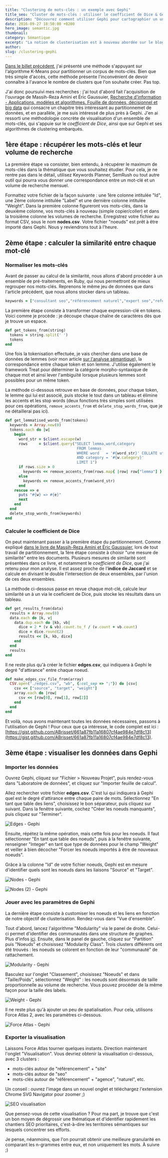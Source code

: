 ```yaml
---
title: "Clustering de mots-clés : un exemple avec Gephi"
title_seo: "Cluster de mots-clés : utiliser le coefficient de Dice & Gephi"
description: "Découvrez comment utiliser Gephi pour cartographier un univers sémantique. Quelques lignes de code, un peu de tuning dans le logiciel et le tour est joué !"
date: 2016-09-27 18:50:00 +0200
hero_image: semantic.jpg
thumbnail:
category: Sémantique
excerpt: "La notion de clusterisation est à nouveau abordée sur le blog, mais sous un autre angle. J'ai en effet décidé d'explorer les fonctionnalités de Gephi pour générer la cartographie d'un univers sémantique. L'objectif est de visualiser à la fois l'intérêt d'un mot-clé (volume de recherche) et la façon dont il est connecté aux autres mots-clés (similarité sémantique)"
author:
slug: /clustering-gephi
---
```


[Dans le billet précédent](http://www.antoine-brisset.com/blog/clustering-ruby-k-means/), j'ai présenté une méthode s'appuyant sur l'algorithme K-Means pour partitionner un corpus de mots-clés. Bien que très simple d'accès, cette méthode présente l'inconvénient de devoir connaître à l'avance le nombre de clusters que l'on souhaite créer. Pas top.

J'ai donc poursuivi mes recherches : j'ai tout d'abord fait l'acquisition de l'ouvrage de Massih-Reza Amini et Éric Gaussuier, [Recherche d'information - Applications, modèles et algorithmes. Fouille de données, décisionnel et big data](https://www.amazon.fr/Recherche-dinformation-Applications-algorithmes-d%C3%A9cisionnel/dp/2212135327/?tag=antoine-brisset-21) qui consacre un chapitre très intéressant au partitionnemet de données, et en parallèle, je me suis intéressé de plus près à Gephi.
J'en ai ressorti une méthodologie concrète de visualisation d'un ensemble de mots-clés, qui s'appuie sur le *coefficient de Dice*, ainsi que sur Gephi et ses algorithmes de clustering embarqués.


## 1ère étape : récupérer les mots-clés et leur volume de recherche

La première étape va consister, bien entendu, à récupérer le maximum de mots-clés dans la thématique que vous souhaitez étudier. Pour cela, je ne rentre pas dans le détail, utilisez Keywords Planner, SemRush ou tout autre outil qui pourra vous donner une correspondance entre un mot-clé et un volume de recherche mensuel.

Formattez votre fichier de la façon suivante : une 1ère colonne intitulée "Id", une 2ème colonne intitulée "Label" et une dernière colonne intitulée "Weight".
Dans la première colonne figureront vos mots-clés, dans la deuxième colonne, vos mots-clés à nouveau (simple copier/coller) et dans la troisième colonne les volumes de recherche.
Enregistrez votre fichier au format CSV, sous le nom **nodes.csv**. Votre fichier "noeuds" est prêt à être importé dans Gephi. Nous y reviendrons tout à l'heure.


## 2ème étape : calculer la similarité entre chaque mot-clé
### Normaliser les mots-clés

Avant de passer au calcul de la similarité, nous allons d'abord procéder à un ensemble de pré-traitements, en Ruby, qui nous permettront de mieux regrouper nos mots-clés.
Reprenons le même jeu de données que dans l'article précédent, que nous allons stocker dans un tableau.

``` ruby
keywords = ["consultant seo","référencement naturel","expert seo","referencement naturel","consultant referencement","consultant référencement","agence de référencement","agence seo","consultant en référencement","expert referencement","agence référencement","consultant référencement naturel","agence referencement","consultant en referencement","agence de referencement","référencement seo","experts referencement","référenceur freelance","consultant référencement internet","expert référencement","consultant referencement naturel","consultant en référencement naturel","conseil seo","referenceur freelance","spécialiste référencement naturel","search engine optimization for dummies","seo referencement","consultant en referencement naturel","devis referencement","top seo company","expert référencement naturel"]
```

La première étape consiste à transformer chaque expression-clé en tokens.
Voici comme je procède : je découpe chaque chaîne de caractères dès que je trouve un espace.

``` ruby
def get_tokens_from(string)
  tokens = string.split(' ')
  tokens
end
```

Une fois la tokenisation effectuée, je vais chercher dans une base de données de lemmes (voir mon article [sur l'analyse sémantique](http://www.antoine-brisset.com/blog/seo-campus-lille-2016/)), la correspondance entre chaque token et son lemme.
J'utilise également le framework Treat pour déterminer la catégorie morpho-syntaxique de chaque mot et ainsi lever l'ambiguïté lorsque plusieurs lemmes sont possibles pour un même token.

La méthode ci-dessous retrouve en base de données, pour chaque token, le lemme qui lui est associé, puis stocke le tout dans un tableau et élimine les accents et les stop words (deux fonctions très simples sont utilisées pour ces opérations, `remove_accents_from` et `delete_stop_words_from`, que je ne détaillerai pas ici).

``` ruby
def get_lemmatised_words_from(tokens)
  keywords = Array.new(0)
  tokens.each do |w|
    begin
      word_str = $client.escape(w)
      rows     = $client.query("SELECT lemma,word,category
                                FROM lemmas
                                WHERE word   = '#{word_str}' COLLATE utf8_bin
                                AND category = '#{w.category}'
                                LIMIT 1")
      if rows.size > 0
        keywords << remove_accents_from(rows.map{ |row| row["lemma"] }.first)
      else
        keywords << remove_accents_from(word_str)
      end
    rescue => e
      puts "#{w} => #{e}"
      next
    end
  end
  delete_stop_words_from(keywords)
end
```

### Calculer le coefficient de Dice

On peut maintenant passer à la première étape du partitionnement. Comme expliqué [dans le livre de
Massih-Reza Amini et Éric Gaussuier](https://www.amazon.fr/Recherche-dinformation-Applications-algorithmes-d%C3%A9cisionnel/dp/2212135327/?tag=antoine-brisset-21), lors de tout travail de partitionnement, la 1ère étape consiste à choisir "une mesure de similarité" entre les documents.
Plusieurs mesures de similarité sont présentées dans ce livre, et notamment le *coefficient de Dice*, que j'ai retenu pour mon analyse. Il est assez proche de l'**indice de Jaccard** et se calcule en divisant le double l'intersection de deux ensembles, par l'union de ces deux ensembles.

La méthode ci-dessous passe en revue chaque mot-clé, calcule leur similarité un à un via le coeficient de Dice, puis stocke les résultats dans un tableau.

``` ruby
def get_results_from(data)
  results = Array.new(0)
  data.each do |k, v|
    data.dup.each do |kb, vb|
      dice = 2 * (v & vb).count.to_f / (v.count + vb.count)
      dice = dice.round(2)
      results << [k, kb, dice]
    end
  end
  results
end
```

Il ne reste plus qu'à créer le fichier **edges.csv**, qui indiquera à Gephi le degré "d'attirance" entre chaque noeud.

``` ruby
def make_edges_csv_file_from(array)
  CSV.open("./edges.csv", "wb", {:col_sep => ";"}) do |csv|
    csv << ["source", "target", "weight"]
    array.each do |row|
      csv << [row[0], row[1], row[2]]
    end
  end
end
```

Et voilà, nous avons maintenant toutes les données nécessaires, passons à l'utilisation de Gephi !
Pour ceux que ça intéresse, le code complet est ici : [https://gist.github.com/ABrisset/661a87fb11a16807cf4ae984e7df8c13](https://gist.github.com/ABrisset/661a87fb11a16807cf4ae984e7df8c13).


## 3ème étape : visualiser les données dans Gephi
### Importer les données

Ouvrez Gephi, cliquez sur "Fichier > Nouveau Projet", puis rendez-vous dans "Laboratoire de données", et cliquez sur "Importer feuille de calcul".


Allez rechercher votre fichier **edges.csv**. C'est lui qui indiquera à Gephi quel est le degré d'attirance entre chaque paire de mots. Sélectionnez "En tant que table des liens", choisissez le bon séparateur, puis cliquez sur suivant. Dans la fenêtre suivante, cochez "Créer les noeuds manquants", puis cliquez sur "Terminer".

![Edges - Gephi](/images/posts/edges.png "Liens")

Ensuite, répétez la même opération, mais cette fois pour les noeuds. Il faut sélectionner "En tant que table des noeuds", puis à la fenêtre suivante, renseigner "Integer" en tant que type de données pour le champ "Weight" et veiller à bien décocher "Forcer les noeuds importés à être de nouveaux noeuds".

Grâce à la colonne "Id" de votre fichier noeuds, Gephi est en mesure d'identifier quels sont les noeuds dans les liaisons "Source" et "Target".

![Nodes - Gephi](/images/posts/nodes_1.png "Noeuds - étape 1")

![Nodes (2) - Gephi](/images/posts/nodes_2.png "Noeuds - étape 2")

### Jouer avec les paramètres de Gephi

La dernière étape consiste à customiser les noeuds et les liens en fonction de notre objectif de clusterisation. Rendez-vous dans "Vue d'ensemble".

Tout d'abord, lancez l'algorithme "Modularity" via le panel de droite. Celui-ci permet d'identifier des communautés dans une structure de graphes. Plus d'infos [ici](https://github.com/gephi/gephi/wiki/Modularity).
Ensuite, dans le panel de gauche, cliquez sur "Partition" puis "Noeuds" et choisissez "Modularity Class". Trois clusters différents ont été trouvés : les noeuds se colorent en fonction de leur "communauté" de rattachement.

![Modularity - Gephi](/images/posts/modularity.png "Modularity")

Basculez sur l'onglet "Classement", choisissez "Noeuds" et dans "Taille/Poids", sélectionnez "Weight" : les noeuds sont désormais de taille proportionnelle au volume de recherche. Vous pouvez procéder de la même façon pour la taille des labels.

![Weight - Gephi](/images/posts/weight.png "Weight")

Il ne reste plus qu'à ajouter un peu de spatialisation. Pour cela, utilisons Force Atlas 2, avec les paramètres ci-dessous.

![Force Atlas - Gephi](/images/posts/spatialisation.png "Force Atlas")

### Exporter la visualisation

Laissons Force Atlas tourner quelques instants. Direction maintenant l'onglet "Visualisation". Vous devriez obtenir la visualisation ci-dessous, avec 3 clusters :

* mots-clés autour de "référencement" + "site"
* mots-clés autour de "seo"
* mots-clés autour de "référencement" + "agence", "naturel", etc.

Un conseil : ouvrez l'image dans un nouvel onglet et téléchargez l'extension Chrome SVG Navigator pour zoomer ;)

![SEO visualisation](/images/posts/seo.svg "Visualisation des clusters")

Que pensez-vous de cette visualisation ? Pour ma part, je trouve que c'est un bon moyen de dégrossir une thématique et d'identifier rapidement les chantiers SEO prioritaires, c'est-à-dire les territoires sémantiques sur lesquels concentrer ses efforts.

Je pense, néanmoins, que l'on pourrait obtenir une meilleure granularité en comparant les n-grammes entre eux, et non uniquement les mots. À suivre ;)
